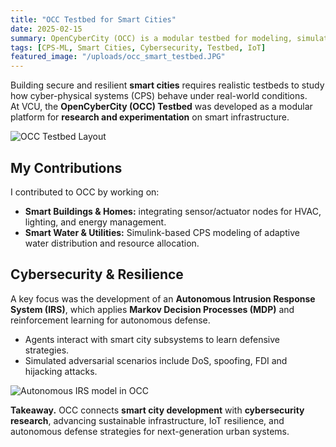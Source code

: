 ```yaml
---
title: "OCC Testbed for Smart Cities"
date: 2025-02-15
summary: OpenCyberCity (OCC) is a modular testbed for modeling, simulation, and cybersecurity of smart city CPS, with applications in smart homes, water systems, and autonomous defense.
tags: [CPS-ML, Smart Cities, Cybersecurity, Testbed, IoT]
featured_image: "/uploads/occ_smart_testbed.JPG"
---
```


Building secure and resilient **smart cities** requires realistic testbeds to study how cyber-physical systems (CPS) behave under real-world conditions.  
At VCU, the **OpenCyberCity (OCC) Testbed** was developed as a modular platform for **research and experimentation** on smart infrastructure.  

![OCC Testbed Layout](/uploads/occ_smart_testbed.jpg)  

## My Contributions
I contributed to OCC by working on:  
- **Smart Buildings & Homes:** integrating sensor/actuator nodes for HVAC, lighting, and energy management.  
- **Smart Water & Utilities:** Simulink-based CPS modeling of adaptive water distribution and resource allocation.  

## Cybersecurity & Resilience
A key focus was the development of an **Autonomous Intrusion Response System (IRS)**, which applies **Markov Decision Processes (MDP)** and reinforcement learning for autonomous defense.  
- Agents interact with smart city subsystems to learn defensive strategies.  
- Simulated adversarial scenarios include DoS, spoofing, FDI and hijacking attacks.  

![Autonomous IRS model in OCC](/uploads/SmartComp_Poster.jpg)  


**Takeaway.** OCC connects **smart city development** with **cybersecurity research**, advancing sustainable infrastructure, IoT resilience, and autonomous defense strategies for next-generation urban systems.  
